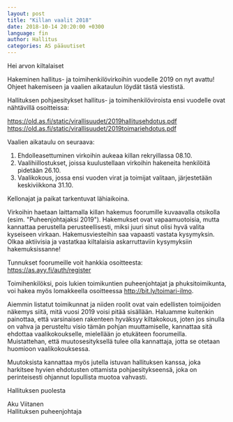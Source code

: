 ```yaml
---
layout: post
title: "Killan vaalit 2018"
date: 2018-10-14 20:20:00 +0300
language: fin
author: Hallitus
categories: AS pääuutiset
---
```

Hei arvon kiltalaiset

Hakeminen hallitus- ja toimihenkilövirkoihin vuodelle 2019 on nyt avattu! Ohjeet hakemiseen ja vaalien aikataulun löydät tästä viestistä.

Hallituksen pohjaesitykset hallitus- ja toimihenkilöviroista ensi vuodelle ovat nähtävillä osoitteissa:

<https://old.as.fi/static/virallisuudet/2019hallitusehdotus.pdf><br>
<https://old.as.fi/static/virallisuudet/2019toimariehdotus.pdf>

Vaalien aikataulu on seuraava:

1. Ehdolleasettuminen virkoihin aukeaa killan rekryillassa 08.10.
2. Vaalihiillostukset, joissa kuulustellaan virkoihin hakeneita henkilöitä pidetään 26.10.
3. Vaalikokous, jossa ensi vuoden virat ja toimijat valitaan, järjestetään keskiviikkona 31.10.

Kellonajat ja paikat tarkentuvat lähiaikoina.

Virkoihin haetaan laittamalla killan hakemus foorumille kuvaavalla otsikolla (esim. "Puheenjohtajaksi 2019"). Hakemukset ovat vapaamuotoisia, mutta kannattaa perustella perusteellisesti, miksi juuri sinut olisi hyvä valita kyseiseen virkaan. Hakemusviesteihin saa vapaasti vastata kysymyksin. Olkaa aktiivisia ja vastatkaa kiltalaisia askarruttaviin kysymyksiin hakemuksissanne!

Tunnukset foorumeille voit hankkia osoitteesta: <https://as.ayy.fi/auth/register>

Toimihenkilöksi, pois lukien toimikuntien puheenjohtajat ja phuksitoimikunta, voi hakea myös lomakkeella osoitteessa <http://bit.ly/toimari-ilmo>.

Aiemmin listatut toimikunnat ja niiden roolit ovat vain edellisten toimijoiden näkemys siitä, mitä vuosi 2019 voisi pitää sisällään. Haluamme kuitenkin painottaa, että varsinaisen rakenteen hyväksyy kiltakokous, joten jos sinulla on vahva ja perusteltu visio tämän pohjan muuttamiselle, kannattaa sitä ehdottaa vaalikokoukselle, mielellään jo etukäteen foorumeilla. Muistattehan, että muutosesityksellä tulee olla kannattaja, jotta se otetaan huomioon vaalikokouksessa.

Muutoksista kannattaa myös jutella istuvan hallituksen kanssa, joka harkitsee hyvien ehdotusten ottamista pohjaesitykseensä, joka on perinteisesti ohjannut lopullista muotoa vahvasti.

Hallituksen puolesta

Aku Viitanen<br>
Hallituksen puheenjohtaja